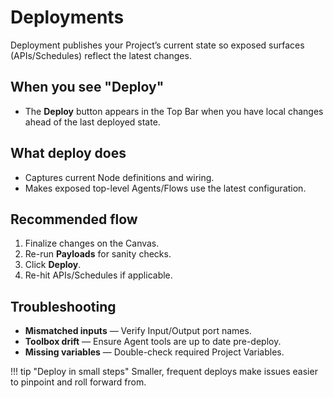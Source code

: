 # Deployments

Deployment publishes your Project’s current state so exposed surfaces (APIs/Schedules) reflect the latest changes.

## When you see "Deploy"
- The **Deploy** button appears in the Top Bar when you have local changes ahead of the last deployed state.

## What deploy does
- Captures current Node definitions and wiring.
- Makes exposed top-level Agents/Flows use the latest configuration.

## Recommended flow
1. Finalize changes on the Canvas.
2. Re-run **Payloads** for sanity checks.
3. Click **Deploy**.
4. Re-hit APIs/Schedules if applicable.

## Troubleshooting
- **Mismatched inputs** — Verify Input/Output port names.
- **Toolbox drift** — Ensure Agent tools are up to date pre-deploy.
- **Missing variables** — Double-check required Project Variables.

!!! tip "Deploy in small steps"
    Smaller, frequent deploys make issues easier to pinpoint and roll forward from.
